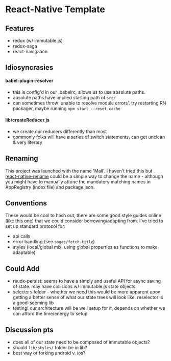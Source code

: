 # React-Native Template

## Features

* redux (w/ immutable.js)
* redux-saga
* react-navigation

## Idiosyncrasies

#### babel-plugin-resolver
 * this is config'd in our .babelrc, allows us to use absolute paths.
 * absolute paths have implied starting path of `src/`
 * can sometimes throw 'unable to resolve module errors'. try restarting RN packager, maybe running `npm start --reset-cache`

#### lib/createReducer.js
* we create our reducers differently than most
* commonly folks will have a series of switch statements, can get unclean & very literary

## Renaming
This project was launched with the name 'Mall'. I haven't tried this but [react-native-rename](https://github.com/junedomingo/react-native-rename) could be a simple way to change the name - although you might have to manually attune the mandatory matching names in AppRegistry (index file) and package.json.

## Conventions

These would be cool to hash out, there are some good style guides online ([like this one](https://github.com/airbnb/javascript)) that we could consider borrowing/adapting from. I've tried to set up standard protocol for:

* api calls
* error handling (see `sagas/fetch-title`)
* styles (local/global mix, using global properties as functions to make adaptable)

## Could Add

* reudx-persist: seems to have a simply and useful API for async saving of state. may have collisions w/ immutable.js state objects
* selectors folder - whether we need this would be more apparent upon getting a better sense of what our state trees will look like. reselector is a good-seeming lib
* testing! our architecture will be well setup for it, depends on whether we can afford the time/energy to setup

## Discussion pts

* does all of our state need to be composed of immutable objects?
* should `lib/styles/` folder be in lib?
* best way of forking android v. ios?
